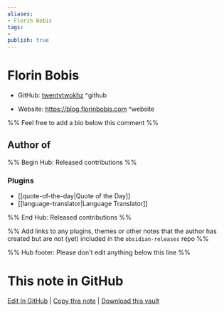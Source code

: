 ```yaml
---
aliases:
- Florin Bobis
tags:
- 
publish: true
---
```


# Florin Bobis

- GitHub: [twentytwokhz](https://github.com/twentytwokhz/) ^github
<!-- - Discord: `@` ^discord-->
- Website: <https://blog.florinbobis.com> ^website
<!-- - [[Publish sites|Publish site]]: ^publish-->

%% Feel free to add a bio below this comment %%


## Author of

%% Begin Hub: Released contributions %%
### Plugins
- [[quote-of-the-day|Quote of the Day]]
- [[language-translator|Language Translator]]

%% End Hub: Released contributions %%

%% Add links to any plugins, themes or other notes that the author has created but are not (yet) included in the `obsidian-releases` repo %%

<!--
### Unlisted plugins
-->

<!--
### Others
-->

<!--
## Sponsor this author
-->

<!-- - [[GitHub sponsors]]: [Sponsor @twentytwokhz on GitHub Sponsors](https://github.com/sponsors/twentytwokhz) ^github-sponsor-->
<!-- - [[Buy me a coffee]]: <https://> ^buy-me-a-coffee-->
<!-- - [[PayPal]]: <https://> ^paypal-->
<!-- - [[Patreon]]: <https://> ^patreon-->

<!--
## Follow this author
-->

<!-- - [[YouTube Channels|On YouTube]]: <https://> ^youtube-->
<!-- - Twitter: <https://> ^twitter-->
<!-- - ... -->

%% Hub footer: Please don't edit anything below this line %%

# This note in GitHub

<span class="git-footer">[Edit In GitHub](https://github.dev/obsidian-community/obsidian-hub/blob/main/01%20-%20Community/People/twentytwokhz.md "git-hub-edit-note") | [Copy this note](https://raw.githubusercontent.com/obsidian-community/obsidian-hub/main/01%20-%20Community/People/twentytwokhz.md "git-hub-copy-note") | [Download this vault](https://github.com/obsidian-community/obsidian-hub/archive/refs/heads/main.zip "git-hub-download-vault") </span>
